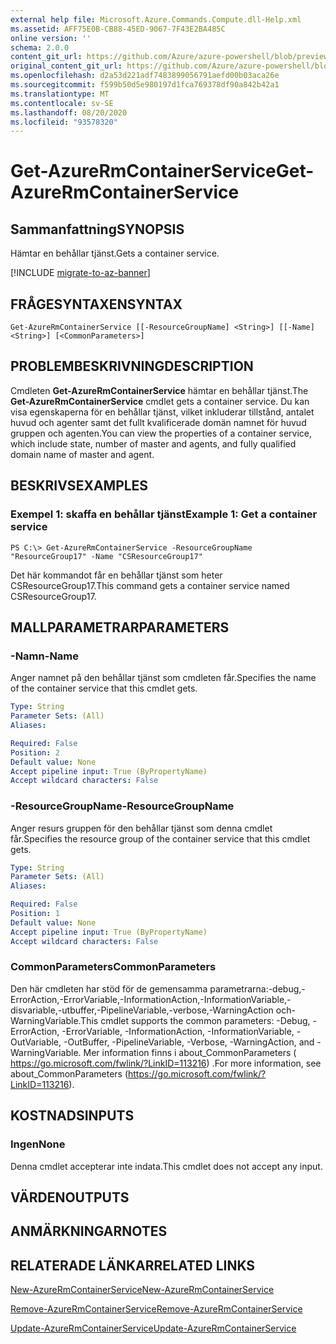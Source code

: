 ```yaml
---
external help file: Microsoft.Azure.Commands.Compute.dll-Help.xml
ms.assetid: AFF75E0B-CB88-45ED-9067-7F43E2BA485C
online version: ''
schema: 2.0.0
content_git_url: https://github.com/Azure/azure-powershell/blob/preview/src/ResourceManager/Compute/Stack/Commands.Compute/help/Get-AzureRmContainerService.md
original_content_git_url: https://github.com/Azure/azure-powershell/blob/preview/src/ResourceManager/Compute/Stack/Commands.Compute/help/Get-AzureRmContainerService.md
ms.openlocfilehash: d2a53d221adf7483899056791aefd00b03aca26e
ms.sourcegitcommit: f599b50d5e980197d1fca769378df90a842b42a1
ms.translationtype: MT
ms.contentlocale: sv-SE
ms.lasthandoff: 08/20/2020
ms.locfileid: "93578320"
---
```

# <span data-ttu-id="5fbaa-101">Get-AzureRmContainerService</span><span class="sxs-lookup"><span data-stu-id="5fbaa-101">Get-AzureRmContainerService</span></span>

## <span data-ttu-id="5fbaa-102">Sammanfattning</span><span class="sxs-lookup"><span data-stu-id="5fbaa-102">SYNOPSIS</span></span>
<span data-ttu-id="5fbaa-103">Hämtar en behållar tjänst.</span><span class="sxs-lookup"><span data-stu-id="5fbaa-103">Gets a container service.</span></span>

[!INCLUDE [migrate-to-az-banner](../../includes/migrate-to-az-banner.md)]

## <span data-ttu-id="5fbaa-104">FRÅGESYNTAXEN</span><span class="sxs-lookup"><span data-stu-id="5fbaa-104">SYNTAX</span></span>

```
Get-AzureRmContainerService [[-ResourceGroupName] <String>] [[-Name] <String>] [<CommonParameters>]
```

## <span data-ttu-id="5fbaa-105">PROBLEMBESKRIVNING</span><span class="sxs-lookup"><span data-stu-id="5fbaa-105">DESCRIPTION</span></span>
<span data-ttu-id="5fbaa-106">Cmdleten **Get-AzureRmContainerService** hämtar en behållar tjänst.</span><span class="sxs-lookup"><span data-stu-id="5fbaa-106">The **Get-AzureRmContainerService** cmdlet gets a container service.</span></span>
<span data-ttu-id="5fbaa-107">Du kan visa egenskaperna för en behållar tjänst, vilket inkluderar tillstånd, antalet huvud och agenter samt det fullt kvalificerade domän namnet för huvud gruppen och agenten.</span><span class="sxs-lookup"><span data-stu-id="5fbaa-107">You can view the properties of a container service, which include state, number of master and agents, and fully qualified domain name of master and agent.</span></span>

## <span data-ttu-id="5fbaa-108">BESKRIVS</span><span class="sxs-lookup"><span data-stu-id="5fbaa-108">EXAMPLES</span></span>

### <span data-ttu-id="5fbaa-109">Exempel 1: skaffa en behållar tjänst</span><span class="sxs-lookup"><span data-stu-id="5fbaa-109">Example 1: Get a container service</span></span>
```
PS C:\> Get-AzureRmContainerService -ResourceGroupName "ResourceGroup17" -Name "CSResourceGroup17"
```

<span data-ttu-id="5fbaa-110">Det här kommandot får en behållar tjänst som heter CSResourceGroup17.</span><span class="sxs-lookup"><span data-stu-id="5fbaa-110">This command gets a container service named CSResourceGroup17.</span></span>

## <span data-ttu-id="5fbaa-111">MALLPARAMETRAR</span><span class="sxs-lookup"><span data-stu-id="5fbaa-111">PARAMETERS</span></span>

### <span data-ttu-id="5fbaa-112">-Namn</span><span class="sxs-lookup"><span data-stu-id="5fbaa-112">-Name</span></span>
<span data-ttu-id="5fbaa-113">Anger namnet på den behållar tjänst som cmdleten får.</span><span class="sxs-lookup"><span data-stu-id="5fbaa-113">Specifies the name of the container service that this cmdlet gets.</span></span>

```yaml
Type: String
Parameter Sets: (All)
Aliases: 

Required: False
Position: 2
Default value: None
Accept pipeline input: True (ByPropertyName)
Accept wildcard characters: False
```

### <span data-ttu-id="5fbaa-114">-ResourceGroupName</span><span class="sxs-lookup"><span data-stu-id="5fbaa-114">-ResourceGroupName</span></span>
<span data-ttu-id="5fbaa-115">Anger resurs gruppen för den behållar tjänst som denna cmdlet får.</span><span class="sxs-lookup"><span data-stu-id="5fbaa-115">Specifies the resource group of the container service that this cmdlet gets.</span></span>

```yaml
Type: String
Parameter Sets: (All)
Aliases: 

Required: False
Position: 1
Default value: None
Accept pipeline input: True (ByPropertyName)
Accept wildcard characters: False
```

### <span data-ttu-id="5fbaa-116">CommonParameters</span><span class="sxs-lookup"><span data-stu-id="5fbaa-116">CommonParameters</span></span>
<span data-ttu-id="5fbaa-117">Den här cmdleten har stöd för de gemensamma parametrarna:-debug,-ErrorAction,-ErrorVariable,-InformationAction,-InformationVariable,-disvariable,-utbuffer,-PipelineVariable,-verbose,-WarningAction och-WarningVariable.</span><span class="sxs-lookup"><span data-stu-id="5fbaa-117">This cmdlet supports the common parameters: -Debug, -ErrorAction, -ErrorVariable, -InformationAction, -InformationVariable, -OutVariable, -OutBuffer, -PipelineVariable, -Verbose, -WarningAction, and -WarningVariable.</span></span> <span data-ttu-id="5fbaa-118">Mer information finns i about_CommonParameters ( https://go.microsoft.com/fwlink/?LinkID=113216) .</span><span class="sxs-lookup"><span data-stu-id="5fbaa-118">For more information, see about_CommonParameters (https://go.microsoft.com/fwlink/?LinkID=113216).</span></span>

## <span data-ttu-id="5fbaa-119">KOSTNADS</span><span class="sxs-lookup"><span data-stu-id="5fbaa-119">INPUTS</span></span>

### <span data-ttu-id="5fbaa-120">Ingen</span><span class="sxs-lookup"><span data-stu-id="5fbaa-120">None</span></span>
<span data-ttu-id="5fbaa-121">Denna cmdlet accepterar inte indata.</span><span class="sxs-lookup"><span data-stu-id="5fbaa-121">This cmdlet does not accept any input.</span></span>

## <span data-ttu-id="5fbaa-122">VÄRDEN</span><span class="sxs-lookup"><span data-stu-id="5fbaa-122">OUTPUTS</span></span>

## <span data-ttu-id="5fbaa-123">ANMÄRKNINGAR</span><span class="sxs-lookup"><span data-stu-id="5fbaa-123">NOTES</span></span>

## <span data-ttu-id="5fbaa-124">RELATERADE LÄNKAR</span><span class="sxs-lookup"><span data-stu-id="5fbaa-124">RELATED LINKS</span></span>

[<span data-ttu-id="5fbaa-125">New-AzureRmContainerService</span><span class="sxs-lookup"><span data-stu-id="5fbaa-125">New-AzureRmContainerService</span></span>](./New-AzureRmContainerService.md)

[<span data-ttu-id="5fbaa-126">Remove-AzureRmContainerService</span><span class="sxs-lookup"><span data-stu-id="5fbaa-126">Remove-AzureRmContainerService</span></span>](./Remove-AzureRmContainerService.md)

[<span data-ttu-id="5fbaa-127">Update-AzureRmContainerService</span><span class="sxs-lookup"><span data-stu-id="5fbaa-127">Update-AzureRmContainerService</span></span>](./Update-AzureRmContainerService.md)


